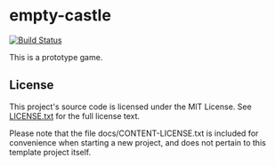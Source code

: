 # empty-castle
[![Build Status](http://wells-family.xyz:8080/jenkins/buildStatus/icon?job=empty-castle)](https://wells-family.xyz/jenkins/job/empty-castle/)

This is a prototype game.

## License
This project's source code is licensed under the MIT License. See [LICENSE.txt](docs/LICENSE.txt) for the full license text.

Please note that the file docs/CONTENT-LICENSE.txt is included for convenience when starting a new project,
and does not pertain to this template project itself.

